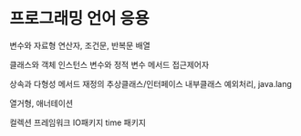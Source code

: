 # 프로그래밍 언어 응용

변수와 자료형
연산자, 조건문, 반복문
배열

클래스와 객체
인스턴스 변수와 정적 변수
메서드
접근제어자

상속과 다형성
메서드 재정의
추상클래스/인터페이스
내부클래스
예외처리, java.lang

열거형, 애너테이션

컬렉션 프레임워크
IO패키지
time 패키지